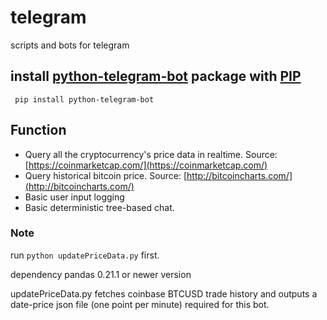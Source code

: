 # telegram
scripts and bots for telegram

## install [python-telegram-bot](https://python-telegram-bot.org/) package with [PIP](https://pypi.org/project/python-telegram-bot/)
``` pip install python-telegram-bot```

## Function
- Query all the cryptocurrency's price data in realtime. Source: [https://coinmarketcap.com/](https://coinmarketcap.com/)
- Query historical bitcoin price. Source: [http://bitcoincharts.com/](http://bitcoincharts.com/)
- Basic user input logging
- Basic deterministic tree-based chat.

### Note
run ```python updatePriceData.py``` first. 

dependency pandas 0.21.1 or newer version

updatePriceData.py fetches coinbase BTCUSD trade history and outputs a date-price json file (one point per minute) required for this bot.
